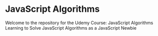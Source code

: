 # JavaScript Algorithms
Welcome to the repository for the Udemy Course: JavaScript Algorithms
Learning to Solve JavaScript Algorithms as a JavaScript Newbie

